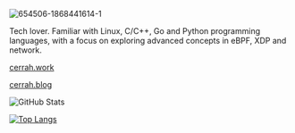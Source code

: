 ![654506-1868441614-1](https://user-images.githubusercontent.com/37017703/195577153-f3dc6de8-800f-4666-9d27-b06face8eabb.jpg)

Tech lover. Familiar with Linux, C/C++, Go and Python programming languages, with a focus on exploring advanced concepts in eBPF, XDP and network.

[cerrah.work](cerrah.work)

[cerrah.blog](cerrah.blog)


![GitHub Stats](https://github-readme-stats.vercel.app/api?username=acerrah&theme=tokyonight)

[![Top Langs](https://github-readme-stats.vercel.app/api/top-langs/?username=acerrah&layout=compact&theme=tokyonight)](https://github.com/acerrah)
